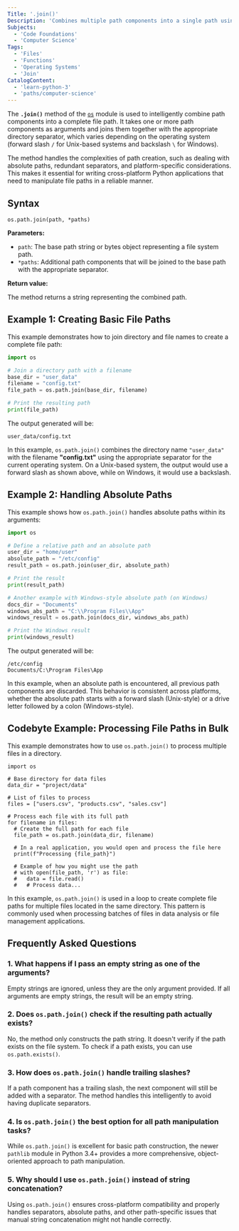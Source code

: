 ```yaml
---
Title: '.join()'
Description: 'Combines multiple path components into a single path using the appropriate file separator for the current operating system.'
Subjects:
  - 'Code Foundations'
  - 'Computer Science'
Tags:
  - 'Files'
  - 'Functions'
  - 'Operating Systems'
  - 'Join'
CatalogContent:
  - 'learn-python-3'
  - 'paths/computer-science'
---
```


The **`.join()`** method of the [`os`](https://www.codecademy.com/resources/docs/python/os-path-module) module is used to intelligently combine path components into a complete file path. It takes one or more path components as arguments and joins them together with the appropriate directory separator, which varies depending on the operating system (forward slash `/` for Unix-based systems and backslash `\` for Windows).

The method handles the complexities of path creation, such as dealing with absolute paths, redundant separators, and platform-specific considerations. This makes it essential for writing cross-platform Python applications that need to manipulate file paths in a reliable manner.

## Syntax

```pseudo
os.path.join(path, *paths)
```

**Parameters:**

- `path`: The base path string or bytes object representing a file system path.
- `*paths`: Additional path components that will be joined to the base path with the appropriate separator.

**Return value:**

The method returns a string representing the combined path.

## Example 1: Creating Basic File Paths

This example demonstrates how to join directory and file names to create a complete file path:

```py
import os

# Join a directory path with a filename
base_dir = "user_data"
filename = "config.txt"
file_path = os.path.join(base_dir, filename)

# Print the resulting path
print(file_path)
```

The output generated will be:

```shell
user_data/config.txt
```

In this example, `os.path.join()` combines the directory name `"user_data"` with the filename **"config.txt"** using the appropriate separator for the current operating system. On a Unix-based system, the output would use a forward slash as shown above, while on Windows, it would use a backslash.

## Example 2: Handling Absolute Paths

This example shows how `os.path.join()` handles absolute paths within its arguments:

```py
import os

# Define a relative path and an absolute path
user_dir = "home/user"
absolute_path = "/etc/config"
result_path = os.path.join(user_dir, absolute_path)

# Print the result
print(result_path)

# Another example with Windows-style absolute path (on Windows)
docs_dir = "Documents"
windows_abs_path = "C:\\Program Files\\App"
windows_result = os.path.join(docs_dir, windows_abs_path)

# Print the Windows result
print(windows_result)
```

The output generated will be:

```shell
/etc/config
Documents/C:\Program Files\App
```

In this example, when an absolute path is encountered, all previous path components are discarded. This behavior is consistent across platforms, whether the absolute path starts with a forward slash (Unix-style) or a drive letter followed by a colon (Windows-style).

## Codebyte Example: Processing File Paths in Bulk

This example demonstrates how to use `os.path.join()` to process multiple files in a directory.

```codebyte/python
import os

# Base directory for data files
data_dir = "project/data"

# List of files to process
files = ["users.csv", "products.csv", "sales.csv"]

# Process each file with its full path
for filename in files:
  # Create the full path for each file
  file_path = os.path.join(data_dir, filename)
    
  # In a real application, you would open and process the file here
  print(f"Processing {file_path}")
    
  # Example of how you might use the path
  # with open(file_path, 'r') as file:
  #   data = file.read()
  #   # Process data...
```

In this example, `os.path.join()` is used in a loop to create complete file paths for multiple files located in the same directory. This pattern is commonly used when processing batches of files in data analysis or file management applications.

## Frequently Asked Questions

### 1. What happens if I pass an empty string as one of the arguments?
Empty strings are ignored, unless they are the only argument provided. If all arguments are empty strings, the result will be an empty string.

### 2. Does `os.path.join()` check if the resulting path actually exists?
No, the method only constructs the path string. It doesn't verify if the path exists on the file system. To check if a path exists, you can use `os.path.exists()`.

### 3. How does `os.path.join()` handle trailing slashes?
If a path component has a trailing slash, the next component will still be added with a separator. The method handles this intelligently to avoid having duplicate separators.

### 4. Is `os.path.join()` the best option for all path manipulation tasks?
While `os.path.join()` is excellent for basic path construction, the newer `pathlib` module in Python 3.4+ provides a more comprehensive, object-oriented approach to path manipulation.

### 5. Why should I use `os.path.join()` instead of string concatenation?
Using `os.path.join()` ensures cross-platform compatibility and properly handles separators, absolute paths, and other path-specific issues that manual string concatenation might not handle correctly.
